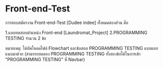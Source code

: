 # Front-end-Test
การสอบสมัครงาน Front-end-Test [Dudee indee]
ทั้งหมดสองส่วน คือ

1.แบบทดสอบตําแหน่ง Front-end [Laundromat_Project] 
2.PROGRAMMING TESTING จำนวน 2 ข้อ

หมายเหตุ: ได้อัพโหลดไฟล์ Flowchart และข้อสอบ PROGRAMMING TESTING แบบแยกแนบมาด้วย
(สามารถทดลอง PROGRAMMING TESTING ทั้งสองข้อได้ในการเข้า "PROGRAMMING TESTING" ที่ Navbar)